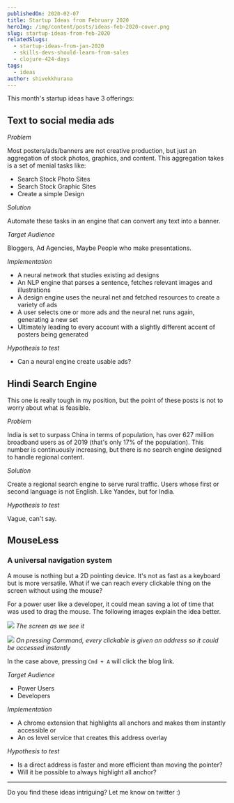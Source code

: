 ```yaml
---
publishedOn: 2020-02-07
title: Startup Ideas from February 2020
heroImg: /img/content/posts/ideas-feb-2020-cover.png
slug: startup-ideas-from-feb-2020
relatedSlugs:
  - startup-ideas-from-jan-2020
  - skills-devs-should-learn-from-sales
  - clojure-424-days
tags:
  - ideas
author: shivekkhurana
---
```


This month's startup ideas have 3 offerings:

## Text to social media ads

*Problem*

Most posters/ads/banners are not creative production, but just an aggregation of stock photos, graphics, and content.
This aggregation takes is a set of menial tasks like: 
- Search Stock Photo Sites
- Search Stock Graphic Sites
- Create a simple Design

*Solution*

Automate these tasks in an engine that can convert any text into a banner. 

*Target Audience*

Bloggers, Ad Agencies, Maybe People who make presentations.

*Implementation*

- A neural network that studies existing ad designs
- An NLP engine that parses a sentence, fetches relevant images and illustrations
- A design engine uses the neural net and fetched resources to create a variety of ads
- A user selects one or more ads and the neural net runs again, generating a new set
- Ultimately leading to every account with a slightly different accent of posters being generated

*Hypothesis to test*
- Can a neural engine create usable ads?


## Hindi Search Engine
This one is really tough in my position, but the point of these posts is not to worry about what is feasible. 

*Problem*

India is set to surpass China in terms of population, has over 627 million broadband users as of 2019 (that's only 17% of the population).
This number is continuously increasing, but there is no search engine designed to handle regional content.

*Solution*

Create a regional search engine to serve rural traffic. Users whose first or second language is not English. Like Yandex, but for India.


*Hypothesis to test*

Vague, can't say.


## MouseLess
### A universal navigation system

A mouse is nothing but a 2D pointing device. It's not as fast as a keyboard but is more versatile. 
What if we can reach every clickable thing on the screen without using the mouse?

For a power user like a developer, it could mean saving a lot of time that was used to drag the mouse.
The following images explain the idea better.

![](/img/content/posts/mouseless-default.png)
*The screen as we see it*

![](/img/content/posts/mouseless-on-cmd-press.png)
*On pressing Command, every clickable is given an address so it could be accessed instantly*

In the case above, pressing `Cmd + A` will click the blog link.

*Target Audience*
- Power Users
- Developers

*Implementation*
- A chrome extension that highlights all anchors and makes them instantly accessible or
- An os level service that creates this address overlay

*Hypothesis to test*
- Is a direct address is faster and more efficient than moving the pointer?
- Will it be possible to always highlight all anchor?

---

Do you find these ideas intriguing? Let me know on twitter :)
